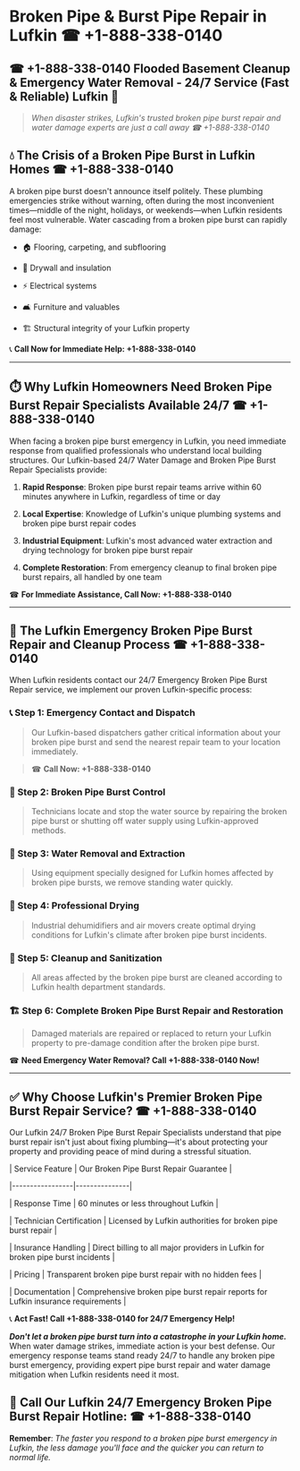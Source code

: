 # Broken Pipe & Burst Pipe Repair in Lufkin ☎ +1-888-338-0140  
## ☎ +1-888-338-0140 Flooded Basement Cleanup & Emergency Water Removal - 24/7 Service (Fast & Reliable) Lufkin 🚨  

> *When disaster strikes, Lufkin's trusted broken pipe burst repair and water damage experts are just a call away ☎ +1-888-338-0140*  

## 💧 The Crisis of a Broken Pipe Burst in Lufkin Homes ☎ +1-888-338-0140  

A broken pipe burst doesn't announce itself politely. These plumbing emergencies strike without warning, often during the most inconvenient times—middle of the night, holidays, or weekends—when Lufkin residents feel most vulnerable. Water cascading from a broken pipe burst can rapidly damage:  

* 🏠 Flooring, carpeting, and subflooring  
* 🧱 Drywall and insulation  
* ⚡ Electrical systems  
* 🛋️ Furniture and valuables  
* 🏗️ Structural integrity of your Lufkin property  

📞 **Call Now for Immediate Help: +1-888-338-0140**  

---  

## ⏱️ Why Lufkin Homeowners Need Broken Pipe Burst Repair Specialists Available 24/7 ☎ +1-888-338-0140  

When facing a broken pipe burst emergency in Lufkin, you need immediate response from qualified professionals who understand local building structures. Our Lufkin-based 24/7 Water Damage and Broken Pipe Burst Repair Specialists provide:  

1. **Rapid Response**: Broken pipe burst repair teams arrive within 60 minutes anywhere in Lufkin, regardless of time or day  
2. **Local Expertise**: Knowledge of Lufkin's unique plumbing systems and broken pipe burst repair codes  
3. **Industrial Equipment**: Lufkin's most advanced water extraction and drying technology for broken pipe burst repair  
4. **Complete Restoration**: From emergency cleanup to final broken pipe burst repairs, all handled by one team  

☎ **For Immediate Assistance, Call Now: +1-888-338-0140**  

---  

## 🔧 The Lufkin Emergency Broken Pipe Burst Repair and Cleanup Process ☎ +1-888-338-0140  

When Lufkin residents contact our 24/7 Emergency Broken Pipe Burst Repair service, we implement our proven Lufkin-specific process:  

### 📞 Step 1: Emergency Contact and Dispatch  
> Our Lufkin-based dispatchers gather critical information about your broken pipe burst and send the nearest repair team to your location immediately.  
> ☎ **Call Now: +1-888-338-0140**  

### 🚿 Step 2: Broken Pipe Burst Control  
> Technicians locate and stop the water source by repairing the broken pipe burst or shutting off water supply using Lufkin-approved methods.  

### 🌊 Step 3: Water Removal and Extraction  
> Using equipment specially designed for Lufkin homes affected by broken pipe bursts, we remove standing water quickly.  

### 💨 Step 4: Professional Drying  
> Industrial dehumidifiers and air movers create optimal drying conditions for Lufkin's climate after broken pipe burst incidents.  

### 🧼 Step 5: Cleanup and Sanitization  
> All areas affected by the broken pipe burst are cleaned according to Lufkin health department standards.  

### 🏗️ Step 6: Complete Broken Pipe Burst Repair and Restoration  
> Damaged materials are repaired or replaced to return your Lufkin property to pre-damage condition after the broken pipe burst.  

☎ **Need Emergency Water Removal? Call +1-888-338-0140 Now!**  

---  

## ✅ Why Choose Lufkin's Premier Broken Pipe Burst Repair Service? ☎ +1-888-338-0140  

Our Lufkin 24/7 Broken Pipe Burst Repair Specialists understand that pipe burst repair isn't just about fixing plumbing—it's about protecting your property and providing peace of mind during a stressful situation.  

| Service Feature | Our Broken Pipe Burst Repair Guarantee |  
|-----------------|---------------|  
| Response Time | 60 minutes or less throughout Lufkin |  
| Technician Certification | Licensed by Lufkin authorities for broken pipe burst repair |  
| Insurance Handling | Direct billing to all major providers in Lufkin for broken pipe burst incidents |  
| Pricing | Transparent broken pipe burst repair with no hidden fees |  
| Documentation | Comprehensive broken pipe burst repair reports for Lufkin insurance requirements |  

📞 **Act Fast! Call +1-888-338-0140 for 24/7 Emergency Help!**  

***Don't let a broken pipe burst turn into a catastrophe in your Lufkin home.*** When water damage strikes, immediate action is your best defense. Our emergency response teams stand ready 24/7 to handle any broken pipe burst emergency, providing expert pipe burst repair and water damage mitigation when Lufkin residents need it most.  

## 📱 Call Our Lufkin 24/7 Emergency Broken Pipe Burst Repair Hotline: ☎ +1-888-338-0140  

**Remember**: *The faster you respond to a broken pipe burst emergency in Lufkin, the less damage you'll face and the quicker you can return to normal life.*